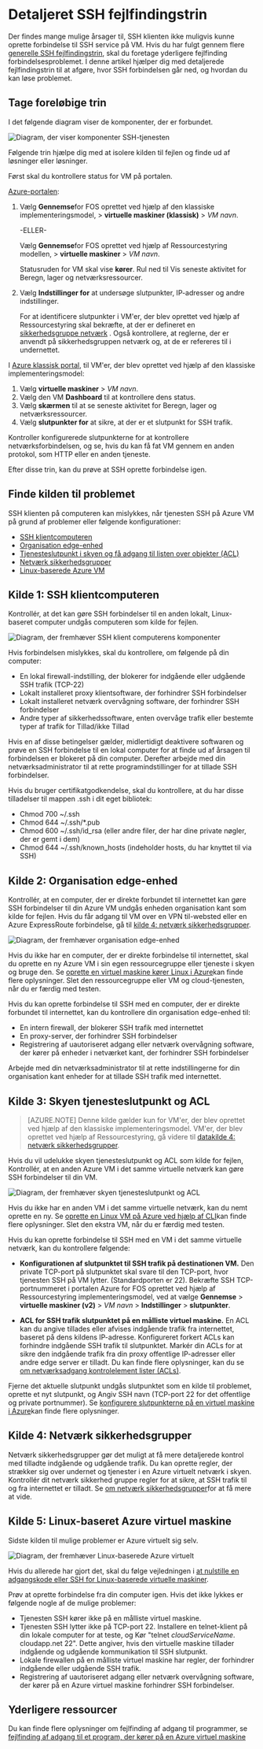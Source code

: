 <properties
    pageTitle="Detaljeret SSH fejlfinding for en Azure VM | Microsoft Azure"
    description="Mere detaljerede oplysninger om fejlfinding på problemer med at oprette forbindelse til en Azure virtuelt SSH"
    keywords="SSH forbindelsen afvist, ssh fejl, azure ssh, SSH forbindelsen mislykkedes"
    services="virtual-machines-linux"
    documentationCenter=""
    authors="iainfoulds"
    manager="timlt"
    editor=""
    tags="top-support-issue,azure-service-management,azure-resource-manager"/>

<tags
    ms.service="virtual-machines-linux"
    ms.workload="infrastructure-services"
    ms.tgt_pltfrm="vm-linux"
    ms.devlang="na"
    ms.topic="support-article"
    ms.date="09/01/2016"
    ms.author="iainfou"/>

# <a name="detailed-ssh-troubleshooting-steps"></a>Detaljeret SSH fejlfindingstrin

Der findes mange mulige årsager til, SSH klienten ikke muligvis kunne oprette forbindelse til SSH service på VM. Hvis du har fulgt gennem flere [generelle SSH fejlfindingstrin](virtual-machines-linux-troubleshoot-ssh-connection.md), skal du foretage yderligere fejlfinding forbindelsesproblemet. I denne artikel hjælper dig med detaljerede fejlfindingstrin til at afgøre, hvor SSH forbindelsen går ned, og hvordan du kan løse problemet.

## <a name="take-preliminary-steps"></a>Tage foreløbige trin

I det følgende diagram viser de komponenter, der er forbundet.

![Diagram, der viser komponenter SSH-tjenesten](./media/virtual-machines-linux-detailed-troubleshoot-ssh-connection/ssh-tshoot1.png)

Følgende trin hjælpe dig med at isolere kilden til fejlen og finde ud af løsninger eller løsninger.

Først skal du kontrollere status for VM på portalen.

[Azure-portalen](https://portal.azure.com):

1. Vælg **Gennemse**for FOS oprettet ved hjælp af den klassiske implementeringsmodel, > **virtuelle maskiner (klassisk)** > *VM navn*.

    -ELLER-

    Vælg **Gennemse**for FOS oprettet ved hjælp af Ressourcestyring modellen, > **virtuelle maskiner** > *VM navn*.

    Statusruden for VM skal vise **kører**. Rul ned til Vis seneste aktivitet for Beregn, lager og netværksressourcer.

2. Vælg **Indstillinger for** at undersøge slutpunkter, IP-adresser og andre indstillinger.

    For at identificere slutpunkter i VM'er, der blev oprettet ved hjælp af Ressourcestyring skal bekræfte, at der er defineret en [sikkerhedsgruppe netværk](../virtual-network/virtual-networks-nsg.md) . Også kontrollere, at reglerne, der er anvendt på sikkerhedsgruppen netværk og, at de er refereres til i undernettet.

I [Azure klassisk portal](https://manage.windowsazure.com), til VM'er, der blev oprettet ved hjælp af den klassiske implementeringsmodel:

1. Vælg **virtuelle maskiner** > *VM navn*.
2. Vælg den VM **Dashboard** til at kontrollere dens status.
3. Vælg **skærmen** til at se seneste aktivitet for Beregn, lager og netværksressourcer.
4. Vælg **slutpunkter for** at sikre, at der er et slutpunkt for SSH trafik.

Kontroller konfigurerede slutpunkterne for at kontrollere netværksforbindelsen, og se, hvis du kan få fat VM gennem en anden protokol, som HTTP eller en anden tjeneste.

Efter disse trin, kan du prøve at SSH oprette forbindelse igen.


## <a name="find-the-source-of-the-issue"></a>Finde kilden til problemet

SSH klienten på computeren kan mislykkes, når tjenesten SSH på Azure VM på grund af problemer eller følgende konfigurationer:

- [SSH klientcomputeren](#source-1-ssh-client-computer)
- [Organisation edge-enhed](#source-2-organization-edge-device)
- [Tjenesteslutpunkt i skyen og få adgang til listen over objekter (ACL)](#source-3-cloud-service-endpoint-and-acl)
- [Netværk sikkerhedsgrupper](#source-4-network-security-groups)
- [Linux-baserede Azure VM](#source-5-linux-based-azure-virtual-machine)

## <a name="source-1-ssh-client-computer"></a>Kilde 1: SSH klientcomputeren

Kontrollér, at det kan gøre SSH forbindelser til en anden lokalt, Linux-baseret computer undgås computeren som kilde for fejlen.

![Diagram, der fremhæver SSH klient computerens komponenter](./media/virtual-machines-linux-detailed-troubleshoot-ssh-connection/ssh-tshoot2.png)

Hvis forbindelsen mislykkes, skal du kontrollere, om følgende på din computer:

- En lokal firewall-indstilling, der blokerer for indgående eller udgående SSH trafik (TCP-22)
- Lokalt installeret proxy klientsoftware, der forhindrer SSH forbindelser
- Lokalt installeret netværk overvågning software, der forhindrer SSH forbindelser
- Andre typer af sikkerhedssoftware, enten overvåge trafik eller bestemte typer af trafik for Tillad/ikke Tillad

Hvis en af disse betingelser gælder, midlertidigt deaktivere softwaren og prøve en SSH forbindelse til en lokal computer for at finde ud af årsagen til forbindelsen er blokeret på din computer. Derefter arbejde med din netværksadministrator til at rette programindstillinger for at tillade SSH forbindelser.

Hvis du bruger certifikatgodkendelse, skal du kontrollere, at du har disse tilladelser til mappen .ssh i dit eget bibliotek:

- Chmod 700 ~/.ssh
- Chmod 644 ~/.ssh/\*.pub
- Chmod 600 ~/.ssh/id_rsa (eller andre filer, der har dine private nøgler, der er gemt i dem)
- Chmod 644 ~/.ssh/known_hosts (indeholder hosts, du har knyttet til via SSH)

## <a name="source-2-organization-edge-device"></a>Kilde 2: Organisation edge-enhed

Kontrollér, at en computer, der er direkte forbundet til internettet kan gøre SSH forbindelser til din Azure VM undgås enheden organisation kant som kilde for fejlen. Hvis du får adgang til VM over en VPN til-websted eller en Azure ExpressRoute forbindelse, gå til [kilde 4: netværk sikkerhedsgrupper](#nsg).

![Diagram, der fremhæver organisation edge-enhed](./media/virtual-machines-linux-detailed-troubleshoot-ssh-connection/ssh-tshoot3.png)

Hvis du ikke har en computer, der er direkte forbindelse til internettet, skal du oprette en ny Azure VM i sin egen ressourcegruppe eller tjeneste i skyen og bruge den. Se [oprette en virtuel maskine kører Linux i Azure](virtual-machines-linux-quick-create-cli.md)kan finde flere oplysninger. Slet den ressourcegruppe eller VM og cloud-tjenesten, når du er færdig med testen.

Hvis du kan oprette forbindelse til SSH med en computer, der er direkte forbundet til internettet, kan du kontrollere din organisation edge-enhed til:

- En intern firewall, der blokerer SSH trafik med internettet
- En proxy-server, der forhindrer SSH forbindelser
- Registrering af uautoriseret adgang eller netværk overvågning software, der kører på enheder i netværket kant, der forhindrer SSH forbindelser

Arbejde med din netværksadministrator til at rette indstillingerne for din organisation kant enheder for at tillade SSH trafik med internettet.

## <a name="source-3-cloud-service-endpoint-and-acl"></a>Kilde 3: Skyen tjenesteslutpunkt og ACL

> [AZURE.NOTE] Denne kilde gælder kun for VM'er, der blev oprettet ved hjælp af den klassiske implementeringsmodel. VM'er, der blev oprettet ved hjælp af Ressourcestyring, gå videre til [datakilde 4: netværk sikkerhedsgrupper](#nsg).

Hvis du vil udelukke skyen tjenesteslutpunkt og ACL som kilde for fejlen, Kontrollér, at en anden Azure VM i det samme virtuelle netværk kan gøre SSH forbindelser til din VM.

![Diagram, der fremhæver skyen tjenesteslutpunkt og ACL](./media/virtual-machines-linux-detailed-troubleshoot-ssh-connection/ssh-tshoot4.png)

Hvis du ikke har en anden VM i det samme virtuelle netværk, kan du nemt oprette en ny. Se [oprette en Linux VM på Azure ved hjælp af CLI](virtual-machines-linux-quick-create-cli.md)kan finde flere oplysninger. Slet den ekstra VM, når du er færdig med testen.

Hvis du kan oprette forbindelse til SSH med en VM i det samme virtuelle netværk, kan du kontrollere følgende:

- **Konfigurationen af slutpunktet til SSH trafik på destinationen VM.** Den private TCP-port på slutpunktet skal svare til den TCP-port, hvor tjenesten SSH på VM lytter. (Standardporten er 22). Bekræfte SSH TCP-portnummeret i portalen Azure for FOS oprettet ved hjælp af Ressourcestyring implementeringsmodel, ved at vælge **Gennemse** > **virtuelle maskiner (v2)** > *VM navn* > **Indstillinger** > **slutpunkter**.

- **ACL for SSH trafik slutpunktet på en målliste virtuel maskine.** En ACL kan du angive tillades eller afvises indgående trafik fra internettet, baseret på dens kildens IP-adresse. Konfigureret forkert ACLs kan forhindre indgående SSH trafik til slutpunktet. Markér din ACLs for at sikre den indgående trafik fra din proxy offentlige IP-adresser eller andre edge server er tilladt. Du kan finde flere oplysninger, kan du se [om netværksadgang kontrolelement lister (ACLs)](../virtual-network/virtual-networks-acl.md).

Fjerne det aktuelle slutpunkt undgås slutpunktet som en kilde til problemet, oprette et nyt slutpunkt, og Angiv SSH navn (TCP-port 22 for det offentlige og private portnummer). Se [konfigurere slutpunkterne på en virtuel maskine i Azure](virtual-machines-windows-classic-setup-endpoints.md)kan finde flere oplysninger.

<a id="nsg"></a>
## <a name="source-4-network-security-groups"></a>Kilde 4: Netværk sikkerhedsgrupper

Netværk sikkerhedsgrupper gør det muligt at få mere detaljerede kontrol med tilladte indgående og udgående trafik. Du kan oprette regler, der strækker sig over undernet og tjenester i en Azure virtuelt netværk i skyen. Kontrollér dit netværk sikkerhed gruppe regler for at sikre, at SSH trafik til og fra internettet er tilladt.
Se [om netværk sikkerhedsgrupper](../virtual-network/virtual-networks-nsg.md)for at få mere at vide.

## <a name="source-5-linux-based-azure-virtual-machine"></a>Kilde 5: Linux-baseret Azure virtuel maskine

Sidste kilden til mulige problemer er Azure virtuelt sig selv.

![Diagram, der fremhæver Linux-baserede Azure virtuelt](./media/virtual-machines-linux-detailed-troubleshoot-ssh-connection/ssh-tshoot5.png)

Hvis du allerede har gjort det, skal du følge vejledningen i [at nulstille en adgangskode eller SSH for Linux-baserede virtuelle maskiner](virtual-machines-linux-classic-reset-access.md).

Prøv at oprette forbindelse fra din computer igen. Hvis det ikke lykkes er følgende nogle af de mulige problemer:

- Tjenesten SSH kører ikke på en målliste virtuel maskine.
- Tjenesten SSH lytter ikke på TCP-port 22. Installere en telnet-klient på din lokale computer for at teste, og Kør "telnet *cloudServiceName*. cloudapp.net 22". Dette angiver, hvis den virtuelle maskine tillader indgående og udgående kommunikation til SSH slutpunkt.
- Lokale firewallen på en målliste virtuel maskine har regler, der forhindrer indgående eller udgående SSH trafik.
- Registrering af uautoriseret adgang eller netværk overvågning software, der kører på en Azure virtuel maskine forhindrer SSH forbindelser.


## <a name="additional-resources"></a>Yderligere ressourcer
Du kan finde flere oplysninger om fejlfinding af adgang til programmer, se [fejlfinding af adgang til et program, der kører på en Azure virtuel maskine](virtual-machines-linux-troubleshoot-app-connection.md)